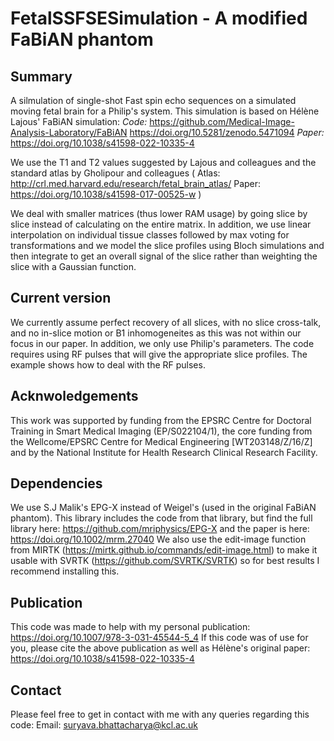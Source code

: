 # FetalSSFSESimulation - A modified FaBiAN phantom

## Summary
A silmulation of single-shot Fast spin echo sequences on a simulated moving fetal brain for a Philip's system. This simulation is based on Hélène Lajous' FaBiAN simulation:
*Code:* 
https://github.com/Medical-Image-Analysis-Laboratory/FaBiAN https://doi.org/10.5281/zenodo.5471094 
*Paper:*
https://doi.org/10.1038/s41598-022-10335-4

We use the T1 and T2 values suggested by Lajous and colleagues and the standard atlas by Gholipour and colleagues ( Atlas: http://crl.med.harvard.edu/research/fetal_brain_atlas/  Paper: https://doi.org/10.1038/s41598-017-00525-w ) 

We deal with smaller matrices (thus lower RAM usage) by going slice by slice instead of calculating on the entire matrix. In addition, we use linear interpolation on individual tissue classes followed by max voting for transformations and we model the slice profiles using Bloch simulations and then integrate to get an overall signal of the slice rather than weighting the slice with a Gaussian function.

## Current version
We currently assume perfect recovery of all slices, with no slice cross-talk, and no in-slice motion or B1 inhomogeneites as this was not within our focus in our paper. In addition, we only use Philip's parameters. The code requires using RF pulses that will give the appropriate slice profiles. The example shows how to deal with the RF pulses. 

## Acknwoledgements 
This work was supported by funding from the EPSRC Centre for Doctoral Training in Smart Medical Imaging (EP/S022104/1), the core funding from the Wellcome/EPSRC Centre for Medical Engineering [WT203148/Z/16/Z] and by the National Institute for Health Research Clinical Research Facility. 

## Dependencies
We use S.J Malik's EPG-X instead of Weigel's (used in the original FaBiAN phantom). This library includes the code from that library, but find the full library here: https://github.com/mriphysics/EPG-X and the paper is here: https://doi.org/10.1002/mrm.27040
We also use the edit-image function from MIRTK (https://mirtk.github.io/commands/edit-image.html) to make it usable with SVRTK (https://github.com/SVRTK/SVRTK) so for best results I recommend installing this.

## Publication
This code was made to help with my personal publication:
https://doi.org/10.1007/978-3-031-45544-5_4 
If this code was of use for you, please cite the above publication as well as Hélène's original paper: https://doi.org/10.1038/s41598-022-10335-4

## Contact
Please feel free to get in contact with me with any queries regarding this code:
Email: suryava.bhattacharya@kcl.ac.uk
